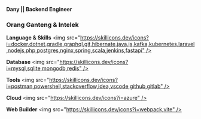 **Dany || Backend Engineer**
<h3>Orang Ganteng & Intelek</h3>

**Language & Skills**
<img src="https://skillicons.dev/icons?i=docker,dotnet,gradle,graphql,git,hibernate,java,js,kafka,kubernetes,laravel,nodejs,php,postgres,nginx,spring,scala,jenkins,fastapi" />

**Database**
<img src="https://skillicons.dev/icons?i=mysql,sqlite,mongodb,redis" />

**Tools**
<img src="https://skillicons.dev/icons?i=postman,powershell,stackoverflow,idea,vscode,github,gitlab" />

**Cloud**
<img src="https://skillicons.dev/icons?i=azure" />

**Web Builder**
<img src="https://skillicons.dev/icons?i=webpack,vite" />
